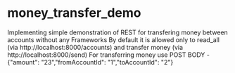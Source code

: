 # money_transfer_demo
Implementing simple demonstration of REST for transfering money between accounts without any Frameworks
By default it is allowed only to read_all (via http://localhost:8000/accounts) and transfer money (via http://localhost:8000/send)
For transferring money use POST BODY - {"amount": "23","fromAccountId": "1","toAccountId": "2"}
